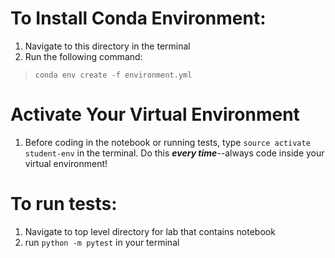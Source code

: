 # To Install Conda Environment:

1. Navigate to this directory in the terminal
1. Run the following command:
 > `conda env create -f environment.yml`

# Activate Your Virtual Environment

1. Before coding in the notebook or running tests, type `source activate student-env` in the terminal. Do this **_every time_**--always code inside your virtual environment!

# To run tests:

1. Navigate to top level directory for lab that contains notebook
1. run `python -m pytest` in your terminal
